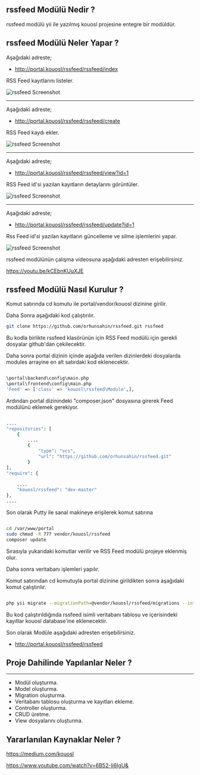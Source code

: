 ## rssfeed Modülü Nedir ?

rssfeed modülü yii ile yazılmış kouosl projesine entegre bir modüldür.

## rssfeed Modülü Neler Yapar ?

Aşağıdaki adreste;



- http://portal.kouosl/rssfeed/rssfeed/index



RSS Feed kayıtlarını listeler.

![rssfeed Screenshot](https://image.ibb.co/exd06T/ndex.png)

------------

Aşağıdaki adreste;


- http://portal.kouosl/rssfeed/rssfeed/create



RSS Feed kaydı ekler.

![rssfeed Screenshot](https://image.ibb.co/nJFDRT/nsert.png)

------------

Aşağıdaki adreste;



- http://portal.kouosl/rssfeed/rssfeed/view?id=1



RSS Feed id'si yazılan kayıtların detaylarını görüntüler.

![rssfeed Screenshot](https://image.ibb.co/m6Q2Lo/Detail.png)

------------

Aşağıdaki adreste;



- http://portal.kouosl/rssfeed/rssfeed/update?id=1



Rss Feed id'si yazılan kayıtların güncelleme ve silme işlemlerini yapar.

![rssfeed Screenshot](https://image.ibb.co/dEMyt8/update.png)


rssfeed modülünün çalışma videosuna aşağıdaki adresten erişebilirsiniz.


https://youtu.be/kCEbnKUuXJE


## rssfeed Modülü Nasıl Kurulur ?

Komut satırında cd komutu ile portal/vendor/kouosl dizinine girilir.

Daha Sonra aşağıdaki kod çalıştırılır.

```bash
git clone https://github.com/orhunsahin/rssfeed.git rssfeed
```

Bu kodla birlikte rssfeed klasörünün için RSS Feed modülü için gerekli dosyalar github'dan çekilecektir.

Daha sonra portal dizinin içinde aşağıda verilen dizinlerdeki dosyalarda modules arrayine en alt satırdaki kod eklenecektir.

```bash

\portal\backend\config\main.php
\portal\frontend\config\main.php
'Feed' => ['class' => 'kouosl\rssfeed\Module',],

```

Ardından portal dizinindeki "composer.json" dosyasına girerek Feed modülünü eklemek gerekiyor.

```bash

....
"repositories": [
    {
        ....
        {
            "type": "vcs",
            "url": "https://github.com/orhunsahin/rssfeed.git"
        }
],
"require": {
     
    ....   
    "kouosl/rssfeed": "dev-master"
},
....

```

Son olarak Putty ile sanal makineye erişilerek komut satırına
```bash

cd /var/www/portal
sudo chmod -R 777 vendor/kouosl/rssfeed
composer update

```

Sırasıyla yukarıdaki komutlar verilir ve RSS Feed modülü projeye eklenmiş olur.

Daha sonra veritabanı işlemleri yapılır.

Komut satırından cd komutuyla portal dizinine girildikten sonra aşağıdaki komut çalıştırılır.

```bash

php yii migrate --migrationPath=@vendor/kouosl/rssfeed/migrations --interactive=0

```

Bu kod çalıştırıldığında rssfeed isimli veritabanı tablosu ve içerisindeki kayıtlar kouosl database'ine eklenecektir.

Son olarak Modüle aşağıdaki adresten erişebilirsiniz.



- http://portal.kouosl/rssfeed/rssfeed


## Proje Dahilinde Yapılanlar Neler ?
------------

- Modül oluşturma.
- Model oluşturma.
- Migration oluşturma.
- Veritabanı tablosu oluşturma ve kayıtları ekleme.
- Controller oluşturma.
- CRUD üretme.
- View dosyalarını oluşturma.

## Yararlanılan Kaynaklar Neler ?

https://medium.com/kouosl

https://www.youtube.com/watch?v=6B52-li6IgU&